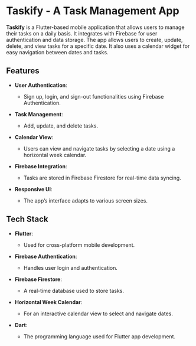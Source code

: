 # Taskify - A Task Management App

**Taskify** is a Flutter-based mobile application that allows users to manage their tasks on a daily basis. It integrates with Firebase for user authentication and data storage. The app allows users to create, update, delete, and view tasks for a specific date. It also uses a calendar widget for easy navigation between dates and tasks.

## Features

- **User Authentication**:
    - Sign up, login, and sign-out functionalities using Firebase Authentication.

- **Task Management**:
    - Add, update, and delete tasks.

- **Calendar View**:
    - Users can view and navigate tasks by selecting a date using a horizontal week calendar.

- **Firebase Integration**:
    - Tasks are stored in Firebase Firestore for real-time data syncing.

- **Responsive UI**:
    - The app’s interface adapts to various screen sizes.

## Tech Stack

- **Flutter**:
    - Used for cross-platform mobile development.

- **Firebase Authentication**:
    - Handles user login and authentication.

- **Firebase Firestore**:
    - A real-time database used to store tasks.

- **Horizontal Week Calendar**:
    - For an interactive calendar view to select and navigate dates.

- **Dart**:
    - The programming language used for Flutter app development.
